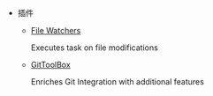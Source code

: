 


* 插件
	
	- [File Watchers](https://plugins.jetbrains.com/plugin/7177-file-watchers)
	
		Executes task on file modifications
		
	- [GitToolBox](https://plugins.jetbrains.com/plugin/7499-gittoolbox)
	
		Enriches Git Integration with additional features
		
